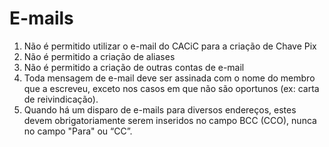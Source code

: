 # E-mails

1. Não é permitido utilizar o e-mail do CACiC para a criação de Chave Pix
2. Não é permitido a criação de aliases
3. Não é permitido a criação de outras contas de e-mail
4. Toda mensagem de e-mail deve ser assinada com o nome do membro que a escreveu, exceto nos casos em que não são oportunos (ex: carta de reivindicação).
5. Quando há um disparo de e-mails para diversos endereços, estes devem obrigatoriamente serem inseridos no campo BCC (CCO), nunca no campo "Para" ou “CC”.
